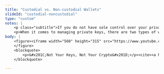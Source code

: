 ```yaml
--- 
title: "Custodial vs. Non-custodial Wallets"
slideId: "custodial-noncustodial"
type: "custom"
notes: | 
    <p class="subtitle">If you do not have sole control over your private key, you are at risk of losing your cryptocurrency.</p>
    <p>When it comes to managing private keys, there are two types of wallets. Custodial wallets manage your private keys for you, while non-custodial wallets provide you with this information. The person who controls your private keys controls your cryptocurrency, so we recommend that you use a non-custodial wallet and manage your own private keys. This comes with a trade-off. Since this gives you sole control of your cryptocurrency, there is no way to undo a mistaken transaction, or to restore a wallet if the keys are lost. </p>
body: | 
    <figure><iframe width="560" height="315" src="https://www.youtube.com/embed/dnC5mFaIW3Q" frameborder="0" allow="accelerometer; autoplay; encrypted-media; gyroscope; picture-in-picture" allowfullscreen></iframe>
    </figure>
    <blockquote>
        <p>&#x201C;Not Your Keys, Not Your Crypto&#x201D;</p><cite><a href="https://www.youtube.com/watch?v=vt-zXEsJ61U">Andreas M. Antonopoulos</a></cite>
    </blockquote>
        
---
```

